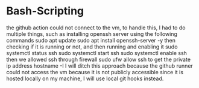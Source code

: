 # Bash-Scripting
the github action could not connect to the vm, to handle this, I had to do multiple things, such as installing openssh server using the following commands
sudo apt update
sudo apt install openssh-server -y
then checking if it is running or not, and then running and enabling it
sudo systemctl status ssh
sudo systemctl start ssh
sudo systemctl enable ssh
then we allowed ssh through firewall
sudo ufw allow ssh
to get the private ip address 
hostname -I
I will ditch this approach because the github runner could not access the vm because it is not publicly accessible since it is hosted locally on my machine, I will use local git hooks instead.